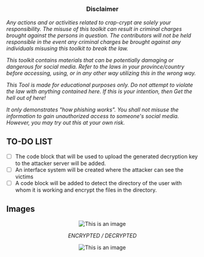 ##

<h3><p align="center">Disclaimer</p></h3>

<i>Any actions and or activities related to crap-crypt are solely your responsibility. The misuse of this toolkit can result in criminal charges brought against the persons in question. The contributors will not be held responsible in the event any criminal charges be brought against any individuals misusing this toolkit to break the law.

This toolkit contains materials that can be potentially damaging or dangerous for social media. Refer to the laws in your province/country before accessing, using, or in any other way utilizing this in the wrong way.

This Tool is made for educational purposes only. Do not attempt to violate the law with anything contained here. If this is your intention, then Get the hell out of here!

It only demonstrates "how phishing works". You shall not misuse the information to gain unauthorized access to someone's social media. However, you may try out this at your own risk.</i>

## 

## TO-DO LIST

- [ ] The code block that will be used to upload the generated decryption key to the attacker server will be added.
- [ ] An interface system will be created where the attacker can see the victims
- [ ] A code block will be added to detect the directory of the user with whom it is working and encrypt the files in the directory.

##

## Images
<center>

![This is an image](https://github.com/alpernae/crap-crypt/blob/main/Linux/img/1.png)

<i>ENCRYPTED / DECRYPTED</i>

![This is an image](https://github.com/alpernae/crap-crypt/blob/main/Linux/img/2.png)
</center>
